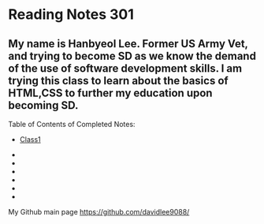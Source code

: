# Reading Notes 301
## My name is Hanbyeol Lee. Former US Army Vet, and trying to become SD as we know the demand of the use of software development skills. I am trying this class to learn about the basics of HTML,CSS to further my education upon becoming SD.

Table of Contents of Completed Notes:
- [Class1](https://davidlee9088.github.io/301-Reading-Notes/Class01)

- 
- 
- 
- 
- 
- 




My Github main page https://github.com/davidlee9088/